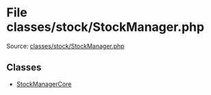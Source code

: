 File classes/stock/StockManager.php
=========

Source: [classes/stock/StockManager.php](https://github.com/PrestaShop/PrestaShop/blob/1.6.0.1/classes/stock/StockManager.php)


Classes
-------

* [StockManagerCore](class.StockManagerCore.md)

